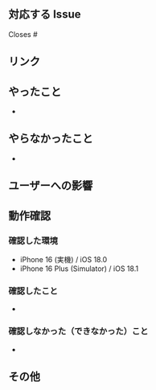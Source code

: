 ## 対応する Issue

<!-- 該当の Issue を Close したくない場合は、 `Closes` の文言を削除する。 -->
Closes #

## リンク

<!-- タスク管理/整理用の Notion ページや参考にしたサイト等があれば記載する。 -->

## やったこと

- 

## やらなかったこと

- 

## ユーザーへの影響

<!-- ユーザーから見て、できるようになったことやできなくなったこと等を記載する。 -->

## 動作確認

### 確認した環境

- iPhone 16 (実機) / iOS 18.0
- iPhone 16 Plus (Simulator) / iOS 18.1

### 確認したこと
<!-- スクショや動画を貼っても良い。 -->

- 

### 確認しなかった（できなかった）こと

- 

## その他
